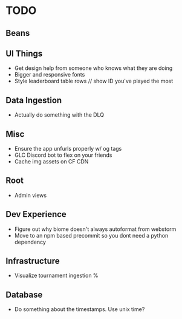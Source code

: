 # TODO

## Beans

## UI Things

- Get design help from someone who knows what they are doing
- Bigger and responsive fonts
- Style leaderboard table rows // show ID you've played the most

## Data Ingestion

- Actually do something with the DLQ

## Misc

- Ensure the app unfurls properly w/ og tags
- GLC Discord bot to flex on your friends
- Cache img assets on CF CDN

## Root

- Admin views

## Dev Experience

- Figure out why biome doesn't always autoformat from webstorm
- Move to an npm based precommit so you dont need a python dependency

## Infrastructure

- Visualize tournament ingestion %

## Database

- Do something about the timestamps. Use unix time?

